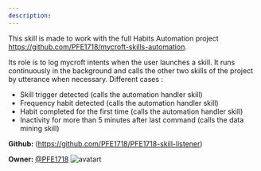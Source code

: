 ```yaml
---
description: 
---
```

This skill is made to work with the full Habits Automation project https://github.com/PFE1718/mycroft-skills-automation.

Its role is to log mycroft intents when the user launches a skill. It runs continuously in the background and calls the other two skills of the project by utterance when necessary.
Different cases :
- Skill trigger detected (calls the automation handler skill)
- Frequency habit detected (calls the automation handler skill)
- Habit completed for the first time (calls the automation handler skill)
- Inactivity for more than 5 minutes after last command (calls the data mining skill)

**Github:** (https://github.com/PFE1718/PFE1718-skill-listener)

**Owner:** [@PFE1718](https://github.com/PFE1718) ![avatart](https://avatars0.githubusercontent.com/u/32484958?v=4)

